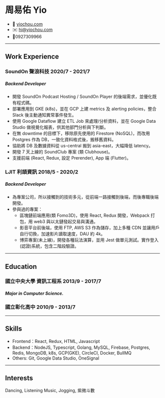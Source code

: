 <!-- The (first) h1 will be used as the <title> of the HTML page -->
# 周易佑 Yio

<!-- The unordered list immediately after the h1 will be formatted on a single
line. It is intended to be used for contact details -->
- <span>🏡</span> [yiochou.com](http://yiochou.com)
- <span>✉️</span> <hi@yiochou.com>
- <span>📱</span>0927309966

<!-- The paragraph after the h1 and ul and before the first h2 is optional. It
is intended to be used for a short summary. -->

---

## Work Experience

<!-- You have to wrap the "left" and "right" half of these headings in spans by
hand -->
### <span> SoundOn 聲浪科技 </span> 2020/7 - 2021/7
##### Backend Developer

  - 開發 SoundOn Podcast Hosting / SoundOn Player 的後端需求，並優化既有程式碼。
  - 部署應用到 GKE (k8s)，並在 GCP 上建 metrics 及 alerting policies，整合 Slack 後主動通知異常事件發生。
  - 使用 Google Dataflow 建立 ETL Job 來處理/分析資料，並在 Google Data Studio 做視覺化報表，供其他部門分析與下判斷。
  - 在無 downtime 的目標下，移除原先使用的 Firestore (NoSQL)，而改用 Postgres 作為 DB，一致化資料格式後，搬移舊資料。
  - 協助將 DB 及數據資料從 us-central 搬到 asia-east，大幅降低 latency。
  - 開發 7 天上線的 SoundClub 專案 (類 Clubhouse)。
  - 支援前端 (React, Redux, 設定 Prerender), App 端 (Flutter)。

### <span> LJIT 利頡資訊 </span> 2018/5 - 2020/2
##### Backend Developer

  - 為專案公司，所以接觸到的技術多元，從前端一路接觸到後端，而後專職後端開發。
  - 參與過的專案：
    - 區塊鏈前端應用(類 Fomo3D)，使用 React, Redux 開發，Webpack 打包，用 web3 與以太鏈發起交易與溝通。
    - 影音平台前後端，使用 FTP, AWS S3 作為儲存，加上多種 CDN 並讓用戶自行切換，加速影片讀取速度，DAU 約 4k。
    - 博弈專案(未上線)，開發各種玩法演算，並用 Jest 做單元測試。實作登入(認證)系統，包含二階段驗證。

---
## Education
### <span> 國立中央大學 資訊工程系 </span> 2013/9 - 2017/7
##### Major in **Computer Science**.
### <span> 國立彰化高中 </span> 2010/9 - 2013/7

---

## Skills
 - Frontend：React, Redux, HTML, Javascript
 - Backend：NodeJS, Typescript, Golang, MySQL, Firebase, Postgres, Redis, MongoDB, k8s, GCP(GKE), CircleCI, Docker, BullMQ
 - Others:  Git, Google Data Studio, OneSignal

---

## Interests
Dancing, Listening Music, Jogging, 紫微斗數
